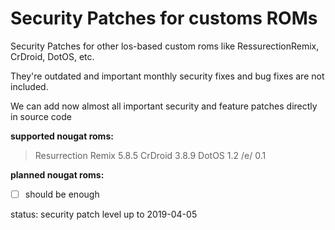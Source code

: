 Security Patches for customs ROMs
===========
Security Patches for other los-based custom roms like RessurectionRemix, CrDroid, DotOS, etc.

They're outdated and important monthly security fixes and bug fixes are not included.

We can add now almost all important security and feature patches directly in source code

**supported nougat roms:**
> Resurrection Remix 5.8.5
> CrDroid 3.8.9 
> DotOS 1.2
> /e/ 0.1 

**planned nougat roms:**
- [ ] should be enough

status: security patch level up to 2019-04-05
